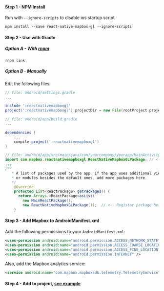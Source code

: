 #### Step 1 - NPM Install

Run with ```--ignore-scripts``` to disable ios startup script

```shell
npm install --save react-native-mapbox-gl --ignore-scripts
```

#### Step 2 - Use with Gradle

##### Option A - With [rnpm](https://github.com/rnpm/rnpm)

```shell
rnpm link
```

##### Option B - Manually

Edit the following files:

```gradle
// file: android/settings.gradle
...

include ':reactnativemapboxgl'
project(':reactnativemapboxgl').projectDir = new File(rootProject.projectDir, '../node_modules/react-native-mapbox-gl/android')
```

```gradle
// file: android/app/build.gradle
...

dependencies {
    ...
    compile project(':reactnativemapboxgl')
}
```

```java
// file: android/app/src/main/java/com/yourcompany/yourapp/MainActivity.java
import com.mapbox.reactnativemapboxgl.ReactNativeMapboxGLPackage; // <-- import
...
/**
   * A list of packages used by the app. If the app uses additional views
   * or modules besides the default ones, add more packages here.
   */
    @Override
    protected List<ReactPackage> getPackages() {
      return Arrays.<ReactPackage>asList(
        new MainReactPackage(),
        new ReactNativeMapboxGLPackage());  // <-- Register package here
    }
```

#### Step 3 - Add Mapbox to AndroidManifest.xml

Add the following permissions to your `AndroidManifest.xml`:

```xml
<uses-permission android:name="android.permission.ACCESS_NETWORK_STATE" />
<uses-permission android:name="android.permission.ACCESS_COARSE_LOCATION" />
<uses-permission android:name="android.permission.ACCESS_FINE_LOCATION" />
<uses-permission android:name="android.permission.INTERNET" />
```

Also, add the Mapbox analytics service:

```xml
<service android:name="com.mapbox.mapboxsdk.telemetry.TelemetryService"/>
```

#### Step 4 - Add to project, [see example](../example.js)
